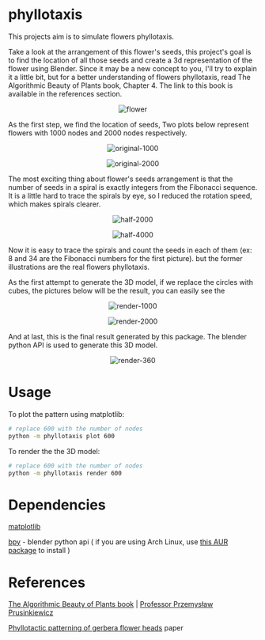 # phyllotaxis
This projects aim is to simulate flowers phyllotaxis.

Take a look at the arrangement of this flower's seeds, this project's goal is to find the location of all those seeds and create a 3d representation of the flower using Blender. Since it may be a new concept to you, I'll try to explain it a little bit, but for a better understanding of flowers phyllotaxis, read The Algorithmic Beauty of Plants book, Chapter 4. The link to this book is available in the references section.

<p align="center">
  <img alt="flower" align="center" src="https://user-images.githubusercontent.com/33146532/144817882-2968974f-645b-4b36-8a59-e09a0e107384.png"/>
</p>

As the first step, we find the location of seeds, Two plots below represent flowers with 1000 nodes and 2000 nodes respectively.

<p align="center">
  <img alt="original-1000" align="center" src="https://user-images.githubusercontent.com/33146532/144820256-2befa8e7-5b2e-457a-a678-2908f47f8cc4.png"/>
</p>
<p align="center">
  <img alt="original-2000" align="center" src="https://user-images.githubusercontent.com/33146532/144820242-bccd28da-354b-494e-9192-66cffb4edf11.png"/>
</p>

The most exciting thing about flower's seeds arrangement is that the number of seeds in a spiral is exactly integers from the Fibonacci sequence. It is a little hard to trace the spirals by eye, so I reduced the rotation speed, which makes spirals clearer.

<p align="center">
  <img alt="half-2000" align="center" src="https://user-images.githubusercontent.com/33146532/144822578-d22888c1-6e0d-475e-bba8-52b7cb293766.png"/>
</p>
<p align="center">
  <img alt="half-4000" align="center" src="https://user-images.githubusercontent.com/33146532/144822635-37a8145b-8389-4d3c-90df-a347dc30ab7f.png"/>
</p>

Now it is easy to trace the spirals and count the seeds in each of them (ex: 8 and 34 are the Fibonacci numbers for the first picture). but the former illustrations are the real flowers phyllotaxis.

As the first attempt to generate the 3D model, if we replace the circles with cubes, the pictures below will be the result, you can easily see the  

<p align="center">
  <img alt="render-1000" align="center" src="https://user-images.githubusercontent.com/33146532/144824069-eb919b69-d360-4793-923b-167d0503c69d.png"/>
</p>
<p align="center">
  <img alt="render-2000" align="center" src="https://user-images.githubusercontent.com/33146532/144824124-dbc71dbc-047b-449e-9d2b-66f8bc43bc47.png"/>
</p>

And at last, this is the final result generated by this package. The blender python API is used to generate this 3D model.

<p align="center">
  <img alt="render-360" align="center" src="https://user-images.githubusercontent.com/33146532/144824240-ae7cc751-8b94-4965-bdb6-583ff8abab31.png"/>
</p>

# Usage

To plot the pattern using matplotlib:
``` bash
# replace 600 with the number of nodes
python -m phyllotaxis plot 600
```

To render the the 3D model:
``` bash
# replace 600 with the number of nodes
python -m phyllotaxis render 600
```

# Dependencies
[matplotlib](https://pypi.org/project/matplotlib/)

[bpy](https://pypi.org/project/bpy/) - blender python api ( if you are using Arch Linux, use [this AUR package](https://aur.archlinux.org/packages/blender-as-py-module/) to install  )

# References
[The Algorithmic Beauty of Plants book](http://algorithmicbotany.org/papers/#abop) | [Professor Przemysław Prusinkiewicz](https://pages.cpsc.ucalgary.ca/~pwp/)

[Phyllotactic patterning of gerbera flower heads](https://www.pnas.org/content/118/13/e2016304118) paper
